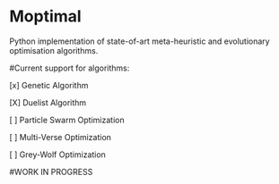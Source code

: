 # Moptimal
Python implementation of state-of-art meta-heuristic and evolutionary optimisation algorithms. 

#Current support for algorithms:

[x] Genetic Algorithm

[X] Duelist Algorithm

[ ] Particle Swarm Optimization

[ ] Multi-Verse Optimization

[ ] Grey-Wolf Optimization


#WORK IN PROGRESS
